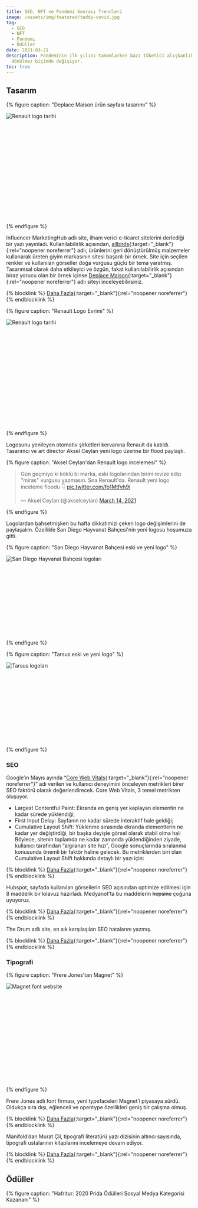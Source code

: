 ```yaml
---
title: SEO, NFT ve Pandemi Sonrası Trendleri
image: /assets/img/featured/teddy-covid.jpg
tag:
  - SEO
  - NFT
  - Pandemi
  - Ödüller
date: 2021-03-21
description: Pandeminin ilk yılını tamamlarken bazı tüketici alışkanlıkları geri
  dönülmez biçimde değişiyor.
toc: true
---
```


## Tasarım

{% figure caption: "Deplace Maison ürün sayfası tasarımı" %}
<div class="ratio-box" style="padding-bottom: 55.7210031%">
<img alt="Renault logo tarihi" class="lazyload" data-src="/assets/img/content/deplace-maison-site.jpg">
</div>
{% endfigure %}

Influencer MarketingHub adlı site, ilham verici e-ticaret sitelerini derlediği bir yazı yayınladı. Kullanılabilirlik açısından, [allbirds](https://www.allbirds.com){:target="_blank"}{:rel="noopener noreferrer"} adlı, ürünlerini geri dönüştürülmüş malzemeler kullanarak üreten giyim markasının sitesi başarılı bir örnek. Site için seçilen renkler ve kullanılan görseller doğa vurgusu güçlü bir tema yaratmış. Tasarımsal olarak daha etkileyici ve özgün, fakat kullanılabilirlik açısından biraz yorucu olan bir örnek içinse [Deplace Maison](https://www.deplacemaison.com){:target="_blank"}{:rel="noopener noreferrer"} adlı siteyi inceleyebilirsiniz.

{% blocklink %}
[Daha Fazla](https://influencermarketinghub.com/best-ecommerce-sites/){:target="_blank"}{:rel="noopener noreferrer"}
{% endblocklink %}

{% figure caption: "Renault Logo Evrimi" %}
<div class="ratio-box" style="padding-bottom: 56.2429696%">
<img alt="Renault logo tarihi" class="lazyload" data-src="/assets/img/content/Renault-Logo-history.jpg">
</div>
{% endfigure %}

Logosunu yenileyen otomotiv şirketleri kervanına Renault da katıldı. Tasarımcı ve art director Aksel Ceylan yeni logo üzerine bir flood paylaştı.

{% figure caption: "Aksel Ceylan'dan Renault logo incelemesi" %}
<blockquote class="twitter-tweet" data-theme="dark"><p lang="tr" dir="ltr">Gün geçmiyo ki köklü bi marka, eski logolarından birini revize edip &quot;miras&quot; vurgusu yapmasın. Sıra Renault&#39;da. Renault yeni logo inceleme floodu 👇 <a href="https://t.co/fo1Mtfvh9i">pic.twitter.com/fo1Mtfvh9i</a></p>&mdash; Aksel Ceylan (@akselceylan) <a href="https://twitter.com/akselceylan/status/1370980402094092290?ref_src=twsrc%5Etfw">March 14, 2021</a></blockquote> <script async src="https://platform.twitter.com/widgets.js" charset="utf-8"></script>
{% endfigure %}

Logolardan bahsetmişken bu hafta dikkatimizi çeken logo değişimlerini de paylaşalım. Özellikle San Diego Hayvanat Bahçesi'nin yeni logosu hoşumuza gitti.

{% figure caption: "San Diego Hayvanat Bahçesi eski ve yeni logo" %}
<div class="ratio-box" style="padding-bottom: 41.5800416%">
<img alt="San Diego Hayvanat Bahçesi logoları" class="lazyload" data-src="/assets/img/content/san-diego-zoo-logo.jpg">
</div>
{% endfigure %}

{% figure caption: "Tarsus eski ve yeni logo" %}
<div class="ratio-box" style="padding-bottom: 41.5882968%">
<img alt="Tarsus logoları" class="lazyload" data-src="/assets/img/content/tarsus-new-logo.jpg">
</div>
{% endfigure %}

### SEO

Google’ın Mayıs ayında “[Core Web Vitals](https://web.dev/vitals/){:target="_blank"}{:rel="noopener noreferrer"}” adı verilen ve kullanıcı deneyimini önceleyen metrikleri birer SEO faktörü olarak değerlendirecek. Core Web Vitals, 3 temel metrikten oluşuyor. 
- Largest Contentful Paint: Ekranda en geniş yer kaplayan elementin ne kadar sürede yüklendiği;
- First Input Delay: Sayfanın ne kadar sürede interaktif hale geldiği;
- Cumulative Layout Shift: Yüklenme sırasında ekranda elementlerin ne kadar yer değiştirdiği, bir başka deyişle görsel olarak stabil olma hali
Böylece, sitenin toplamda ne kadar zamanda yüklendiğinden ziyade, kullanıcı tarafından “algılanan site hızı”, Google sonuçlarında sıralanma konusunda önemli bir faktör haline gelecek. Bu metriklerden biri olan Cumulative Layout Shift hakkında detaylı bir yazı için: 

{% blocklink %}
[Daha Fazla](https://www.woorank.com/en/blog/core-web-vitals-cumulative-layout-shift){:target="_blank"}{:rel="noopener noreferrer"}
{% endblocklink %}

Hubspot, sayfada kullanılan görsellerin SEO açısından optimize edilmesi için 8 maddelik bir kılavuz hazırladı. Medyanot’ta bu maddelerin ~~hepsine~~ çoğuna uyuyoruz.

{% blocklink %}
[Daha Fazla](https://blog.hubspot.com/marketing/image-seo){:target="_blank"}{:rel="noopener noreferrer"}
{% endblocklink %}

The Drum adlı site, en sık karşılaşılan SEO hatalarını yazmış.

{% blocklink %}
[Daha Fazla](https://www.thedrum.com/opinion/2021/03/17/nine-most-common-seo-audit-issues-revealed){:target="_blank"}{:rel="noopener noreferrer"}
{% endblocklink %}

### Tipografi

{% figure caption: "Frere Jones'tan Magnet" %}
<div class="ratio-box" style="padding-bottom: 52.0376176%">
<img alt="Magnet font website" class="lazyload" data-src="/assets/img/content/magnet-frere-jones-font.jpg">
</div>
{% endfigure %}

Frere Jones adlı font firması, yeni typefaceleri Magnet’i piyasaya sürdü. Oldukça sıra dışı, eğlenceli ve opentype özellikleri geniş bir çalışma olmuş.

{% blocklink %}
[Daha Fazla](https://frerejones.com/families/magnet){:target="_blank"}{:rel="noopener noreferrer"}
{% endblocklink %}

Manifold’dan Murat Çil, tipografi literatürü yazı dizisinin altıncı sayısında, tipografi ustalarının kitaplarını incelemeye devam ediyor.

{% blocklink %}
[Daha Fazla](https://manifold.press/macmillan-victionary-barnbrook-wittner-thoma-willen-ve-strals){:target="_blank"}{:rel="noopener noreferrer"}
{% endblocklink %}

## Ödüller

{% figure caption: "Hafritur: 2020 Prida Ödülleri Sosyal Medya Kategorisi Kazananı" %}
<div class="ratio-box" style="padding-bottom: 56.2656642%">
<iframe class="lazyload" width="798" height="449" data-src="https://www.youtube.com/embed/qUrEu8pjtHw" frameborder="0" allow="accelerometer; autoplay; clipboard-write; encrypted-media; gyroscope; picture-in-picture" allowfullscreen></iframe>
</div>
{% endfigure %}

İletişim Danışmanlığı Şirketleri Derneği (IDA) tarafından düzenlenen Prida Ödüllerine başvurular için son tarih 9 Nisan. Stratejik İletişim, Pazarlama İletişimi, Medya İletişimi, Dijital & Sosyal Medya İletişimi gibi başlıklar altında verilen ödüllerin sitesinde geçen yılın kazanan projelerini incelemek de mümkün.

{% blocklink %}
[Daha Fazla](http://www.pridaodulleri.org){:target="_blank"}{:rel="noopener noreferrer"}
{% endblocklink %}

TÜHİD’in düzenlediği 19. Altın Pusula Ödülleri sahiplerini buldu.

{% blocklink %}
[Daha Fazla](http://www.altinpusula.org/19-altin-pusula-turkiye-halkla-iliskiler-odul-toreni-gerceklesti.html){:target="_blank"}{:rel="noopener noreferrer"}
{% endblocklink %}

## Araştırma

{% figure caption: "Dünyanın en yüksek trafikli 50 sitesi" %}
<div class="ratio-box" style="padding-bottom: 100%">
<img alt="Yüksek trafik infografik" class="lazyload" data-src="/assets/img/content/top-50-websites.jpg">
</div>
{% endfigure %}

Visual Capitalist adlı site dünyanın en çok trafik alan ilk 50 sitesini infografiklerle anlatıyor. İlk sırada Google var. Google’ı YouTube ve Facebook izliyor. Kategori olarak sosyal ağlardan 11, Haber ve Medya kanallarından ise 9 site ilk 50’de yer almış.

{% blocklink %}
[Daha Fazla](https://www.visualcapitalist.com/the-50-most-visited-websites-in-the-world/){:target="_blank"}{:rel="noopener noreferrer"}
{% endblocklink %}

{% figure caption: "Future Trends Report" %}
<div class="ratio-box" style="padding-bottom: 56.25%">
<img alt="Rapor kapağı" class="lazyload" data-src="/assets/img/content/fti-2021-amywebb.jpg">
</div>
{% endfigure %}

Yazar ve akademisyen Amy Webb’in yönettiği [Future Today Institute](http://futuretodayinstitute.com){:target="_blank"}{:rel="noopener noreferrer"}, tüketici elektroniklerinden biyoteknolojiye uzanan 12 konu başlığında 2021’de belirleyici olacak trendler üzerine raporlar yayınladı. Her konu başlığında gelişmeleri ve öngörüleri detaylıca ele alan bu değerli raporlara ücretsiz olarak erişebilirsiniz.

{% blocklink %}
[Daha Fazla](http://futuretodayinstitute.com/trends/){:target="_blank"}{:rel="noopener noreferrer"}
{% endblocklink %}

Webrazzi, “Medya Tüketim Alışkanlığı” adlı bir rapor yayınladı. Abonelik bazlı OTT (Over-the-top media) üyeliklerinin incelendiği araştırmada en çok üyelik %68,3 ile Netflix’e ait. Netflix’i beinConnect (%18), GAİN (%18), YouTube Premium (%16,9) ve blutv (%16,3) izliyor.

Şimdi burada bir parantez açalım ve bu araştırmanın niteliğine dair düşünelim. Örnekleme dahil edilen toplam kişi sayısı 350. Bunun yüzde 61’i erkek, yüzde 39’i kadın. Bunların hangi kriterlere göre örnekleme dahil edildiği ve anketin nasıl tasarlandığını bilemiyoruz. Ama salt cinsiyet dağılımı açısından baksak bile, Türkiye toplumunu temsil edecek genellemelere bu araştırma aracılığıyla erişilmesinin mümkün olmadığı bariz. Ee herhangi bir anket araştırmasının hedefi genellenebilirlik değil midir? Toplumun sınırlı (sınırlı dediysek 350 kadar düşük bir sayı değil) bir kesimini seçip, bunlardan elde edilen verilerle ve istatistiksel yöntemleri kullanarak toplumun geneline dair çıkarımlarda bulunmak… Sonuçlarına neden güvenmemiz gerektiği muğlak bu raporun tümü Webrazzi’nin sitesinde 1271 TL + KDV’den satın alınabiliyor.

{% blocklink %}
[Daha Fazla](https://webrazzi.com/2021/03/16/4-grafikle-yeni-nesil-icerik-tuketim-aliskanligimiz){:target="_blank"}{:rel="noopener noreferrer"}
{% endblocklink %}

Google’ın pandeminin 1. yıl dönümünde yayınladığı yeni bir raporda, Google aramalarının geçen yılın aynı dönemine kıyasla nasıl değiştiği araştırılmış. Aramalar dört başlık altında toplanıyor: 

1. Ucuzluk ve tutumluluk: Bu başlık altında “düşük bütçe” araması %200, ucuz bilgisayar oyunu araması %80 artış göstermiş.
2. Yeni veya daha iyi bir ev: Bu başlık altında insanların evlerini iyileştirmeye yönelik aramaları daha sık yaptığını görüyoruz. Örneğin “yakınımdaki mobilya mağazaları” araması %100 oranında artmış.
3. Üçüncü başlık İyi Yaşam: “Yakınımdaki masaj yerleri” araması %200, “Vitamin almak için en uygun saat” araması %80 artmış.
4. Son başlık ise Teknoloji Self-Servisi: “Nasıl video kaydedilir” araması %90, “PDF dosyaları nasıl birleştirilir” araması %80 artmış.

{% blocklink %}
[Daha Fazla](https://www.thinkwithgoogle.com/consumer-insights/consumer-trends/pandemic-learnings/){:target="_blank"}{:rel="noopener noreferrer"}
{% endblocklink %}

YouTube Resmi blogu, “videoyu yeniden tanımlayan” üç trendin altını çiziyor. Bunlardan ilki stream hizmetlerinin hızlı yükselişi. İnsanlar Pay TV gibi seçeneklerden ziyade istedikleri zaman ve yerde istedikleri içerikleri izleyebilecekleri seçeneklere yöneliyorlar. İzlenme mecrası olarak mobil hakim olmaya devam etse de, pandemi dönemi sebebiyle en büyük artış TV üzerinden stream etmede yaşanmış. İkinci trend hızla yükselen e-ticarette videoların rolü, üçüncü trend ise, beklendiği üzere, kısa formattaki videoların yükselişi.

{% blocklink %}
[Daha Fazla](https://blog.youtube/news-and-events/three-trends-are-redefining-video/){:target="_blank"}{:rel="noopener noreferrer"}
{% endblocklink %}

GreenHouse şirketlerin bünyesinde araştırma ekiplerinin sahip olması gereken 8 özelliğini sıralamış.

{% blocklink %}
[Daha Fazla](https://www.greenbook.org/mr/insights/top-8-skills-for-highly-effective-in-house-research-teams){:target="_blank"}{:rel="noopener noreferrer"}
{% endblocklink %}

Euromonitor pandeminin birinci yılında, değişen tüketim davranışlarının hangilerinin kalıcı olacağı ve farklı ekonomik sektörlerin gelecekleri üzerine kapsamlı bir rapor yayınladı. Rapor, seyahat endüstrisinin 2022’ye kadar toparlanamayacağını ve hane tüketiminde büyümenin motorunun 2025’e dek e-ticaretin olacağını söylüyor.

{% blocklink %}
[Daha Fazla](https://blog.euromonitor.com/coronavirus-pandemic-one-year-on-polarisation-characterises-consumer-markets/){:target="_blank"}{:rel="noopener noreferrer"}
{% endblocklink %}

Socialbakers’tan müşteri deneyimi üzerine bir rapor. Yapay zeka teknolojileriyle çalışan sosyal medya botlarının önemine değinilmiş.

{% blocklink %}
[Daha Fazla](https://www.socialbakers.com/web-api/wp/study/cx-stats-trends?studyId=33675){:target="_blank"}{:rel="noopener noreferrer"}
{% endblocklink %}

## Pazarlama

GAIN, Apple TV ve Andoid TV üzerinden artık izlenebiliyor. Böylece mobil uygulamanın yanı sıra akıllı TV’den de GAIN’e erişilebilecek.

{% blocklink %}
[Daha Fazla](https://webrazzi.com/2021/03/07/yeni-nesil-icerik-platformu-gain-akilli-tv-lerden-de-izlenebilecek){:target="_blank"}{:rel="noopener noreferrer"}
{% endblocklink %}

Sabancı Holding yaklaşık 62 bin çalışanı için esnek çalışmayı kalıcı hale getirdi.

{% blocklink %}
[Daha Fazla](https://www.marketingturkiye.com.tr/haberler/yeni-neslin-sabancisindan-radikal-karar/){:target="_blank"}{:rel="noopener noreferrer"}
{% endblocklink %}

{% figure caption: "Kanguru: Kısa mesafe bisiklet servisi" %}
<div class="ratio-box" style="padding-bottom: 56.25%">
<img alt="Rapor kapağı" class="lazyload" data-src="/assets/img/content/kanguru-bisiklet-izmir.jpg">
</div>
{% endfigure %}

İzmir’de kısa mesafeler için kullanılabilecek elektrikli bisiklet servisi Kanguru hizmetlerine başladı.

{% blocklink %}
[Daha Fazla](https://webrazzi.com/2021/03/15/bisiklet-taksi-hizmeti-girisimi-kanguru-izmir){:target="_blank"}{:rel="noopener noreferrer"}
{% endblocklink %}

Ford Otosan’ın 1,4 milyar Euro’luk yatırımıyla, Ford ve Volkswagen’in iki ticari modelinin üretimi Kocaeli’de gerçekleştirilecek.

{% blocklink %}
[Daha Fazla](https://www.dunya.com/sektorler/otomotiv/turk-otomotiv-sanayisi-icin-tarihi-gun-haberi-614589){:target="_blank"}{:rel="noopener noreferrer"}
{% endblocklink %}

Renault’un ardından Tofaş da çip tedariğinde yaşanılan aksamalar sebebiyle üretimine kısa süre için ara veriyor.

{% blocklink %}
[Daha Fazla](https://www.bloomberght.com/tofas-da-cipteki-tedarik-sorunu-nedeniyle-ara-veriyor-2276864){:target="_blank"}{:rel="noopener noreferrer"}
{% endblocklink %}

Bankalararası Kart Merkezi (BKM)’nin açıklamasına göre, Türkiye’de kredi kartlarının sayısı Şubat 2020’den Şubat 2021’e %10 arttı. Banka kartlarında ise artış %6 olarak 141,3 milyona ulaştı.

{% blocklink %}
[Daha Fazla](https://webrazzi.com/2021/03/16/internetten-kartli-odemeler-subat-ayinda-yuzde-59-artarak-27-milyar-tl-ye-ulasti){:target="_blank"}{:rel="noopener noreferrer"}
{% endblocklink %}

{% figure caption: "Barilla Spotify Playlist" %}
<div class="ratio-box" style="padding-bottom: 100%">
<img alt="Barilla spotify cover" class="lazyload" data-src="/assets/img/content/barilla-spotify.jpg">
</div>
{% endfigure %}

Barilla, evde makarna pişirenlere eşlik edecek playlistlerini Spotify’da yayınladı. Makarna türüne göre kategorilere ayrılan listelerde, şarkıların süreleri de makarnanın pişirme süresine uygun seçilmiş. MF DOOM’u burada görmek şaşırtıcı oldu.

{% blocklink %}
[Daha Fazla](https://www.google.com/url?sa=t&rct=j&q=&esrc=s&source=web&cd=&cad=rja&uact=8&ved=2ahUKEwj-m5uq28HvAhUJtxQKHRmfBSQQFjAAegQIBBAD&url=https%3A%2F%2Fopen.spotify.com%2Fplaylist%2F6djwXF6QRHUAnvdYkvtLre&usg=AOvVaw2O_TpgC83t8gKaofTd-BRq){:target="_blank"}{:rel="noopener noreferrer"}
{% endblocklink %}

### NFT

Dijital yaratıcıların ürünlerinin sahipliğini üstlenmeleri ve gelir elde etmelerini sağlayan NFT (non-fungible token) yeni bir ilgi görüyor. NFT’nin ne olduğuna dair The Guardian’da yayınlanan şu yazı kafa açıcı olabilir:

{% blocklink %}
[Daha Fazla](https://www.theguardian.com/technology/2021/mar/13/how-non-fungible-tokens-became-the-latest-tech-speculation-bubble){:target="_blank"}{:rel="noopener noreferrer"}
{% endblocklink %}

NFT'nin özellikle tasarım sektöründe yol açabileceği sorunlara derinlemesine bakan bir yazı için:

{% blocklink %}
[Daha Fazla](https://www.designweek.co.uk/issues/15-21-march-2021/nft-crypto-art/){:target="_blank"}{:rel="noopener noreferrer"}
{% endblocklink %}

Türkiye’den ise [Fractal İstanbul](https://fractalistanbul.com) projesiyle sesini duyuran Tarık Tolunay NFT’nin erken kullanıcılarından oldu. Kendisiyle yapılan bir röportaj için Bigumigu’ya bağlanıyoruz:

{% blocklink %}
[Daha Fazla](https://bigumigu.com/haber/fractal-istanbulun-nft-yolculugu/){:target="_blank"}{:rel="noopener noreferrer"}
{% endblocklink %}

## Reklamlar Reklamlar

Dahiyane bir icat. Lay’s Crispy Subtitles adlı bir Google Chrome eklentisi, video izlerken kullanıcının cips yediğini fark ederse otomatik olarak video altyazılarını devreye sokuyor. Bunu başarmak için 178 saat boyunca cips yiyen insanların çıkardığı sesler yapay zekaya dinletilmiş. Ürünün tanıtım videosu için:

{% blocklink %}
[Daha Fazla](https://www.youtube.com/watch?v=JLPZn8oMsz4){:target="_blank"}{:rel="noopener noreferrer"}
{% endblocklink %}

Aksigorta, sigorta yaptırmamanın masraflarına eğlenceli bir dille yaklaştığı bir reklam serisi yayınladı.

{% blocklink %}
[Daha Fazla](https://www.campaigntr.com/aksigorta-zengin-degilim-diyenlere-sesleniyor/){:target="_blank"}{:rel="noopener noreferrer"}
{% endblocklink %}

{% figure caption: "Nike: Jump, AirPods Pro" %}
<div class="ratio-box" style="padding-bottom: 56.2656642%">
<iframe class="lazyload" width="798" height="449" data-src="https://www.youtube.com/embed/BaLHthRsqQk" frameborder="0" allow="accelerometer; autoplay; clipboard-write; encrypted-media; gyroscope; picture-in-picture" allowfullscreen></iframe>
</div>
{% endfigure %}

Apple, AirPods Pro ürününü “Jump” adını verdiği ve bolca ip atlama içeren bir reklamla tanıtıyor.

{% figure caption: "Jumbo: #ŞimdiJumboZamanı" %}
<div class="ratio-box" style="padding-bottom: 56.2656642%">
<iframe class="lazyload" width="798" height="449" data-src="https://www.youtube.com/embed/TY_9sfYCr2k" frameborder="0" allow="accelerometer; autoplay; clipboard-write; encrypted-media; gyroscope; picture-in-picture" allowfullscreen></iframe>
</div>
{% endfigure %}

Jumbo Türkiye, “1947’den Bügüne Her Zaman Jumbo” adlı reklamıyla markanın zamansızlığına vurgu yapmış.

## Web

Wikipedia, [Wikimedia Enterprise](https://enterprise.wikimedia.com){:target="_blank"}{:rel="noopener noreferrer"} adlı yeni projesini bu yıl hayata geçiriyor. Bu projeyle ticari olmayan bir girişim olan Wikipedia, ilk defa kapsamlı boyutta hizmetlerinin bir bölümü için şirketlerden ücret talep edecek.

{% blocklink %}
[Daha Fazla](https://www.wired.com/story/wikipedia-finally-asking-big-tech-to-pay-up/){:target="_blank"}{:rel="noopener noreferrer"}
{% endblocklink %}

İnternet’in mucidi Tim Berners-Lee, The Guardian’daki röportajında sosyal medyayı değerlendiriyor.

{% blocklink %}
[Daha Fazla](https://www.theguardian.com/lifeandstyle/2021/mar/15/tim-berners-lee-we-need-social-networks-where-bad-things-happen-less){:target="_blank"}{:rel="noopener noreferrer"}
{% endblocklink %}

## Teknoloji

Microsoft, PowerPoint Presentor Coach adlı ürününü piyasaya sürdü. Hem Windows hem Apple ortamlarında piyasaya sürülen ürün, konuşmacının tek başına sunum pratiği yapmasını sağlıyor. “Eeee”, “Umm” dediği yerlerde onu uyarıyor, kamera yardımıyla konuşmacının vücut dilini ayarlıyor.

{% blocklink %}
[Daha Fazla](https://webrazzi.com/2021/03/18/microsoft-un-sunum-pratigi-yapmaniza-yardimci-servis-powerpoint-presenter-coach){:target="_blank"}{:rel="noopener noreferrer"}
{% endblocklink %}

{% figure caption: "Facebook'tan AR bilekliği" %}
<div class="ratio-box" style="padding-bottom: 56.25%">
<iframe class="lazyload" data-src="https://www.facebook.com/plugins/video.php?href=https%3A%2F%2Fwww.facebook.com%2FTechAtFacebook%2Fvideos%2F1146186389155473%2F&show_text=0&width=560" width="560" height="315" style="border:none;overflow:hidden" scrolling="no" frameborder="0" allowfullscreen="true" allow="autoplay; clipboard-write; encrypted-media; picture-in-picture; web-share" allowFullScreen="true"></iframe>
</div>
{% endfigure %}

Facebook, saat gibi takılan cihazıyla AR teknolojilerini yeni bir aşamaya getirmek için çalışıyor.

{% blocklink %}
[Daha Fazla](https://techcrunch.com/2021/03/19/facebook-showcases-wrist-worn-ar-interface-concept/){:target="_blank"}{:rel="noopener noreferrer"}
{% endblocklink %}

## Turizm

İtalya, hem çalışanların hem de yolcuların yolculuk öncesi test edileceği covid-free tren uygulamasını hayata geçiriyor.

{% blocklink %}
[Daha Fazla](https://edition.cnn.com/travel/article/italy-covid-free-trains/index.html){:target="_blank"}{:rel="noopener noreferrer"}
{% endblocklink %}

Euromonitor, “Sürdürülebilir Turizm” konulu bir rapor yayınladı. Raporun sürdürülebilir turizm indeksine göre ilk üç sırada İsveç, Finlandiya ve Avusturya yer aldı. Türkiye 99 ülke arasından 66’ıncı sırada geldi.

{% blocklink %}
[Daha Fazla](https://go.euromonitor.com/rs/805-KOK-719/images/wpSustainableTravelIndex-v0.3.pdf?mkt\_tok=ODA1LUtPSy03MTkAAAF77uosrrmnFMutTvLCLJVI7CcbNZt-dkP4Usvt3yXLOkYhE1djtmpZ0Sa3d\_pT5tYiEOyhP4HLa6HksMBFkKYS7KHxPFbKNQ-jP-4volBih1i2iq2G){:target="_blank"}{:rel="noopener noreferrer"}
{% endblocklink %}

Huffpost’un uzmanların görüşlerine yer verdiği yazısına göre, “revenge travel” gelecek birkaç yılda seyahat alışkanlıklarına damgasını vuracak.

{% blocklink %}
[Daha Fazla](https://www.huffpost.com/entry/revenge-travel-future\_l\_6052b724c5b638881d29a416){:target="_blank"}{:rel="noopener noreferrer"}
{% endblocklink %}

## Sosyal Medya

Mansur Yavaş ve Pelin “Pqueen” Baynazoğlu’nun gerçekleştirdiği Twitch yayını anlık olarak 350 bin kişi tarafından izlendi. Yayının YouTube kaydı için: 

{% blocklink %}
[Daha Fazla](https://www.youtube.com/watch?v=dwxT2uWOKtE){:target="_blank"}{:rel="noopener noreferrer"}
{% endblocklink %}

Markaların başarılı Instagram Reels kullanımlarını derleyen bir yazı:

{% blocklink %}
[Daha Fazla](https://blog.hubspot.com/marketing/instagram-reels-examples){:target="_blank"}{:rel="noopener noreferrer"}
{% endblocklink %}

LinkedIn, bünyesinde reklam kampanyaları için bir template yayınladı.

{% blocklink %}
[Daha Fazla](https://business.linkedin.com/marketing-solutions/blog/linkedin-b2b-marketing/2021/plug-and-play--a-template-for-better-linkedin-campaign-planning0){:target="_blank"}{:rel="noopener noreferrer"}
{% endblocklink %}

Kişisel finans alanında içerik üreten "Fin-fluencerslar" hakkında bir öngörü:

{% blocklink %}
[Daha Fazla](https://intelligence.wundermanthompson.com/2021/03/fin-fluencers/){:target="_blank"}{:rel="noopener noreferrer"}
{% endblocklink %}

Twitter, Türkiye’de temsilcilik açıyor. Twitter'ın resmi açıklaması için:

{% blocklink %}
[Daha Fazla](https://blog.twitter.com/en\_us/topics/company/2021/update-twitter-turkey.html){:target="_blank"}{:rel="noopener noreferrer"}
{% endblocklink %}

[The Game Theorists](https://www.youtube.com/c/GameTheorists/featured){:target="_blank"}{:rel="noopener noreferrer"} adlı popüler YouTube kanalının kurucusu Matthew Patrick ile kariyeri ve YouTube’un geleceği üzerine güzel bir röportaj:

{% blocklink %}
[Daha Fazla](https://www.theverge.com/2021/3/19/22337007/matpat-game-theory-10-year-anniversary-youtube-interview-gaming){:target="_blank"}{:rel="noopener noreferrer"}
{% endblocklink %}

Instagram, kullanıcılarının platform üzerinde etkileşimini düzenleyen yeni bir uygulamaya gidiyor. Çocukları korumayı hedefleyen uygulama, yetişkinlerin 18 yaş altı ve kendilerini takip etmeyen çocuklara DM atmasını engelliyor.

{% blocklink %}
[Daha Fazla](https://about.instagram.com/blog/announcements/continuing-to-make-instagram-safer-for-the-youngest-members-of-our-community/){:target="_blank"}{:rel="noopener noreferrer"}
{% endblocklink %}

YouTube Shorts beta olarak ABD pazarına sunuldu.

{% blocklink %}
[Daha Fazla](https://blog.youtube/news-and-events/youtube-shorts-united-states/){:target="_blank"}{:rel="noopener noreferrer"}
{% endblocklink %}

YouTube’un Checks adı verilen yeni uygulaması, yüklenen içeriklerin copyright ihlallerini önceden haber verebiliyor.

{% blocklink %}
[Daha Fazla](https://www.theverge.com/2021/3/17/22335728/youtube-checks-monetization-copyright-claim-dispute-tool){:target="_blank"}{:rel="noopener noreferrer"}
{% endblocklink %}

Yeni Instagram Lite uygulaması, 170 pazarda kullanıma sunuldu. Uygulama, Reels özelliğini de destekliyor.

{% blocklink %}
[Daha Fazla](https://www.theverge.com/2021/3/10/22321394/instagram-relaunch-lite-app-release-update-reels-android){:target="_blank"}{:rel="noopener noreferrer"}
{% endblocklink %}

TikTok, kişiselleştirilmiş reklamları kullanıcılar için zorunlu hale getirdi.

{% blocklink %}
[Daha Fazla](https://www.engadget.com/tiktok-personalized-ads-april-15-183027465.html?guccounter=1){:target="_blank"}{:rel="noopener noreferrer"}
{% endblocklink %}